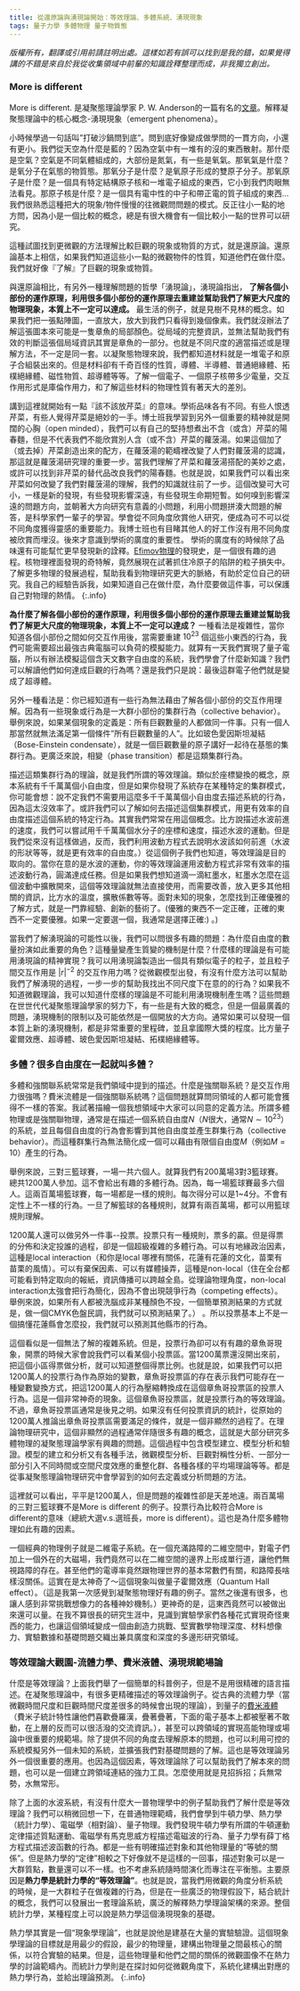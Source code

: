```yaml
---
title: 從還原論與湧現論開始：等效理論、多體系統、湧現現象
tags: 量子力學 多體物理 量子物質態
---
```


*版權所有，翻譯或引用前請註明出處。這樣如若有誤可以找到是我的錯，如果覺得講的不錯是來自於我從收集領域中前輩的知識詮釋整理而成，非我獨立創出。*

### More is different

More is different. 是凝聚態理論學家 P. W. Anderson的一篇有名的[文章](https://science.sciencemag.org/content/177/4047/393)。解釋凝聚態理論中的核心概念-湧現現象（emergent phenomena）。

小時候學過一句話叫”打破沙鍋問到底”。問到底好像變成做學問的一貫方向，小還有更小。我們從天空為什麼是藍的？因為空氣中有一堆有的沒的東西散射。那什麼是空氣？空氣是不同氣體組成的，大部份是氮氣，有一些是氧氣。那氧氣是什麼？是氧分子在氣態的物質態。那氧分子是什麼？是氧原子形成的雙原子分子。那氧原子是什麼？是一個具有特定結構原子核和一堆電子組成的東西，它小到我們肉眼無法看見。那原子核是什麼？是一個具有電中性的中子和帶正電的質子組成的東西…我們很熟悉這種把大的現象/物件慢慢的往微觀問問題的模式。反正往小一點的地方問，因為小是一個比較的概念，總是有很大機會有一個比較小一點的世界可以研究。

這種試圖找到更微觀的方法理解比較巨觀的現象或物質的方式，就是還原論。還原論基本上相信，如果我們知道這些小一點的微觀物件的性質，知道他們在做什麼。我們就好像『了解』了巨觀的現象或物質。

與還原論相比，有另外一種理解問題的哲學「湧現論」，湧現論指出， **了解各個小部份的運作原理，利用很多個小部份的運作原理去重建並幫助我們了解更大尺度的物理現象，本質上不一定可以達成。** 最生活的例子，就是見樹不見林的概念。如果我們把一張點陣圖，一直放大，放大到我們只看得到幾個像素。我們就沒辦法了解這張圖本來可能是一隻章魚的局部顏色。從局域的完整資訊，並無法幫助我們有效的判斷這張個局域資訊其實是章魚的一部分。也就是不同尺度的適當描述或是理解方法，不一定是同一套。以凝聚態物理來說，我們都知道材料就是一堆電子和原子合組裝出來的。但是材料卻有千奇百怪的性質，導體、半導體、普通絕緣體、拓樸絕緣體、磁性物質、超導體等等。了解一個電子、一個原子核帶多少電量，交互作用形式是庫倫作用力，和了解這些材料的物理性質有著天大的差別。

講到這裡就開始有一點『該不該放芹菜』的意味。學術品味各有不同。有些人恨透芹菜，有些人覺得芹菜是絕妙的一手。博士班我學習到另外一個重要的精神就是開闊的心胸（open minded），我們可以有自己的堅持想煮出不含（或含）芹菜的陽春麵，但是不代表我們不能欣賞別人含（或不含）芹菜的蘿菠湯。如果這個加了（或去掉）芹菜創造出來的配方，在蘿菠湯的範疇裡改變了人們對蘿菠湯的認識，那這就是蘿菠湯研究理的重要一步。當我們理解了芹菜和蘿菠湯搭配的美妙之處，或許可以找到非芹菜的替代品改良我們的陽春麵。也就是說，如果我們可以看出來芹菜如何改變了我們對蘿菠湯的理解，我們的知識就往前了一步。這個改變可大可小，一樣是新的發現，有些發現影響深遠，有些發現生命期短暫。如何嗅到影響深遠的問題方向，並朝著大方向研究有意義的小問題，利用小問題拼湊大問題的解答，是科學家們一輩子的學習。學會從不同角度欣賞他人研究，便成為可不可以從不同角度獲得靈感的重要能力。我博士班也有目睹其他人的好工作沒有用不同角度被欣賞而埋沒。後來才意識到學術的廣度的重要性。
學術的廣度有的時候除了品味還有可能幫忙更早發現新的詮釋。[Efimov物理](https://physics.aps.org/articles/v3/9)的發現史，是一個很有趣的過程。核物理裡面發現的奇特解，竟然展現在試著抓住冷原子的陷阱的粒子損失中。了解更多物理的發展過程，幫助我看到物理研究更大的脈絡，有助於定位自己的研究。我自己的經驗告訴我，如果知道自己在做什麼，為什麼要做這件事，可以保護自己對物理的熱情。
{:.info}

**為什麼了解各個小部份的運作原理，利用很多個小部份的運作原理去重建並幫助我們了解更大尺度的物理現象，本質上不一定可以達成？** 一種看法是複雜性，當你知道各個小部份之間如何交互作用後，當需要重建
$10^{23}$
個這些小東西的行為，我們可能需要超出最強古典電腦可以負荷的模擬能力。就算有一天我們實現了量子電腦，所以有辦法模擬這個含天文數字自由度的系統，我們學會了什麼新知識？我們可以解讀他們如何達成巨觀的行為嗎？還是我們只是說：最後這群電子他們就是變成了超導體。

另外一種看法是：你已經知道有一些行為無法藉由了解各個小部份的交互作用理解。因為有一些現象或行為是一大群小部份的集群行為（collective behavior）。舉例來說，如果某個現象的定義是：所有巨觀數量的人都做同一件事。只有一個人那當然就無法滿足第一個條件”所有巨觀數量的人”。比如玻色愛因斯坦凝結（Bose-Einstein condensate），就是一個巨觀數量的原子講好一起待在基態的集群行為。更廣泛來說，相變（phase transition）都是這類集群行為。

描述這類集群行為的理論，就是我們所謂的等效理論。類似於座標變換的概念，原本系統有千千萬萬個小自由度，但是如果你發現了系統存在某種特定的集群模式，你可能會想：說不定我們不需要用這麼多千千萬萬個小自由度去描述系統的行為，因為這太沒效率了。或許我們可以了解如何去描述這個集群模式，用更有效率的自由度描述這個系統的特定行為。其實我們常常在用這個概念。比方說描述水波前進的速度，我們可以嘗試用千千萬萬個水分子的座標和速度，描述水波的運動。但是我們從來沒有這樣做過，反而，我們利用波動方程式去說明水波該如何前進（水波的形狀等等，就是更有效率的自由度。）從這個例子我們也知道，等效理論是目的取向的。當你在意的是水波的運動，你的等效理論運用波動方程式非常有效率的描述波動行為，圓滿達成任務。但是如果我們想知道滴一滴紅墨水，紅墨水怎麼在這個波動中擴散開來，這個等效理論就無法直接使用，而需要改善，放入更多其他相關的資訊，比方水的溫度，擴散係數等等。面對未知的現象，怎麼找到正確優雅的了解方式，就是一門靠經驗、創新的藝術了。(優雅的東西不一定正確，正確的東西不一定要優雅。如果一定要選一個，我通常是選擇正確:) 。)

當我們了解湧現論的可能性以後，我們可以問很多有趣的問題：為什麼自由度的數量扮演如此重要的角色？這種量變產生質變的機制是什麼？什麼樣的理論是有可能用湧現論的精神實現？我可以用湧現論製造出一個具有類似電子的粒子，並且粒子間交互作用是
$|r|^{-2}$
的交互作用力嗎？從微觀模型出發，有沒有什麼方法可以幫助我們了解湧現的過程，一步一步的幫助我找出不同尺度下在意的的行為？如果我不知道微觀理論，我可以知道什麼樣的理論是不可能利用湧現機制產生嗎？這些問題在世世代代凝聚態理論學家的努力下，有一些是有大致的概念，但是一個最廣義的問題，湧現機制的限制以及可能依然是一個開放的大方向。通常如果可以發現一個本質上新的湧現機制，都是非常重要的里程碑，並且拿國際大獎的程度。比方量子霍爾效應、超導體、玻色愛因斯坦凝結、拓樸絕緣體等。

### 多體？很多自由度在一起就叫多體？

多體和強關聯系統常常是我們領域中提到的描述。什麼是強關聯系統？是交互作用力很強嗎？費米流體是一個強關聯系統嗎？這個問題就算問同領域的人都可能會獲得不一樣的答案。我試著描繪一個我想領域中大家可以同意的定義方法。所謂多體物理或是強關聯物理，通常是在描述一個系統自由度$N$（$N$很大，通常$N\sim 10^{23}$）的系統，並且每個自由度的行為會影響到其他自由度並產生群集行為（collective behavior）。而這種群集行為無法簡化成一個可以藉由有限個自由度$M$（例如$M=10$）產生的行為。

舉例來說，三對三籃球賽，一場一共六個人。就算我們有200萬場3對3籃球賽。總共1200萬人參加。這不會給出有趣的多體行為。因為，每一場籃球賽最多六個人。這兩百萬場籃球賽，每一場都是一樣的規則。每次得分可以是1~4分。不會有定性上不一樣的行為。一旦了解籃球的各種規則，就算有兩百萬場，都可以用籃球規則理解。

1200萬人還可以做另外一件事--投票。投票只有一種規則，票多的贏。但是得票的分佈和決定投誰的過程，卻是一個超級複雜的多體行為。可以有地緣政治因素，這種是local interaction（和你是local 哪裡有關係，花蓮有花蓮的文化，苗栗有苗栗的風情）。可以有棄保因素、可以有媒體操弄，這種是non-local（住在全台都可能看到特定取向的報紙，資訊傳播可以跨越全島。從理論物理角度，non-local interaction太強會把行為簡化，因為不會出現競爭行為（competing effects）。舉例來說，如果所有人都被洗腦成非某種顏色不投，一個簡單預測結果的方式就是，做一個CMYK色盤民調，我們就可以預測結果了。） 。所以投票基本上不是一個搞懂花蓮縣會怎麼投，我們就可以預測其他縣市的行為。

這個看似是一個無法了解的複雜系統。但是，投票行為卻可以有有趣的章魚哥現象，開票的時候大家會說我們可以看某個小投票區。當1200萬票還沒開出來前，把這個小區得票做分析，就可以知道整個得票比例。也就是說，如果我們可以把1200萬人的投票行為作為原始的變數，章魚哥投票區的存在表示我們可能存在一種變數變換方式，把這1200萬人的行為壓縮轉換成在這個章魚哥投票區的投票人行為。這是一個非常神奇的現象。這個章魚哥投票區，就是投票行為的等效理論。不過，章魚哥投票區通常是後見之明。如果沒有任何投票資訊的統計，從原始的1200萬人推論出章魚哥投票區需要滿足的條件，就是一個非顯然的過程了。在理論物理研究中，這個非顯然的過程通常伴隨很多有趣的概念，這就是大部分研究多體物理的凝聚態理論學家有興趣的問題。這個過程中包含模型建立、模型分析和驗證。模型的建立和分析又有各種手法，微觀模型分析、巨觀對稱性分析、一部分一部分引入不同時間或空間尺度效應的重整化群、各種各樣的平均場理論等等。都是從事凝聚態理論物理研究中會學習到的如何去定義或分析問題的方法。

這裡就可以看出，平平是1200萬人，但是問題的複雜性卻是天差地遠。兩百萬場的三對三籃球賽不是More is different 的例子。投票行為比較符合More is different的意味（總統大選v.s.選班長，more is different）。這也是為什麼多體物理如此有趣的因素。

一個經典的物理例子就是二維電子系統。在一個充滿路障的二維空間中，對電子們加上一個外在的大磁場，我們竟然可以在二維空間的邊界上形成單行道，讓他們無視路障的存在。甚至他們的電導率竟然跟物理世界的基本常數們有關，和路障長啥樣沒關係。這實在是太神奇了～這個現象叫做量子霍爾效應（Quantum Hall effect）。（這是我第一次感覺到凝聚態物理好有趣的例子。當然之後還有很多，也讓人感到非常挑戰想像力的各種神妙機制。）更神奇的是，這東西竟然可以被做出來還可以量。在我不算很長的研究生涯中，見識到實驗學家們各種花式實現奇怪東西的能力，也讓這個領域變成一個由創造力挑戰、堅實數學物理深度、材料想像力、實驗數據和基礎問題交織出兼具廣度和深度的多邊形研究領域。

### 等效理論大觀園-流體力學、費米液體、湧現規範場論

什麼是等效理論？上面我們舉了一個簡單的科普例子，但是不是用很精確的語言描述。在凝聚態理論中，有很多更精確描述的等效理論例子。從古典的流體力學（當微觀時間尺度和巨觀時間尺度差很多的時候會出現的理論），到量子的[費米液體](https://journals.aps.org/rmp/abstract/10.1103/RevModPhys.66.129)（費米子統計特性讓他們喜歡疊羅漢，疊著疊著，下面的電子基本上都被壓著不敢動，在上層的反而可以很活潑的交流資訊。），甚至可以跨領域的實現高能物理或場論中很重要的規範場。除了提供不同的角度去理解原本的問題，也可以利用可控的系統模擬另外一個未知的系統，並擴張我們對基礎問題的了解。這也是等效理論另外一個很重要的應用。也因為這個因素，等效理論除了可以幫助我們了解本來的問題，也可以是一個建立跨領域連結的強力工具。怎麼使用就是見招拆招；兵無常勢，水無常形。

除了上面的水波系統，有沒有什麼大一普物理學中的例子幫助我們了解什麼是等效理論？我們可以稍微回想一下，在普通物理範疇，我們會學到牛頓力學、熱力學（統計力學）、電磁學（相對論）、量子物理。我們發現牛頓力學有所謂的牛頓運動定律描述質點運動、電磁學有馬克思威方程描述電磁波的行為、量子力學有薛丁格方程式描述波函數的行為。都是一些有明確描述對象和其他物理量的“等號的關係”。但是熱力學的“定律”相較之下好像就不是這樣的一回事，描述對象可以是一大群質點，數量還可以不一樣。也不考慮系統隨時間演化而專注在平衡態。主要原因是**熱力學是統計力學的“等效理論”**。也就是說，當我們用微觀的角度分析系統的時候，是一大群粒子在做複雜的行為，但是在一些廣泛的物理假設下，結合統計的概念，我們可以發展出一套理論系統，廣泛的解釋熱力學理論架構的來源。整個統計力學，某種程度上可以說是熱力學這個湧現現象的基礎。

熱力學其實是一個“現象學理論”，也就是說他是建基在大量的實驗驗證。這個現象學理論的目標就是用最少的假設，最少的物理量，建構出物理量之間最核心的關係，以符合實驗的結果。但是，這些物理量和他們之間的關係的微觀圖像不在熱力學的討論範疇內。而統計力學則是在探討如何從微觀角度下，系統化建構出對應的熱力學行為，並給出理論預測。
{:.info}


